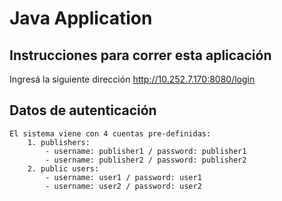 # Java Application
	
## Instrucciones para correr esta aplicación
Ingresá la siguiente dirección http://10.252.7.170:8080/login
	
## Datos de autenticación

	El sistema viene con 4 cuentas pre-definidas:
		1. publishers:
			- username: publisher1 / password: publisher1
			- username: publisher2 / password: publisher2
		2. public users:
			- username: user1 / password: user1
			- username: user2 / password: user2
